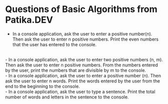 # Questions of Basic Algorithms from Patika.DEV

- In a console application, ask the user to enter a positive number(n). Then ask the user to enter n positive numbers. Print the even numbers that the user has entered to the console.
<br>
- In a console application, ask the user to enter two positive numbers (n, m). Then ask the user to enter n positive numbers. From the numbers entered by the user, print the numbers that are divisible by m to the console.
<br>
- In a console application, ask the user to enter a positive number (n). Then ask the user to enter n words. Print the words entered by the user from the end to the beginning to the console.
<br>
- In a console application, ask the user to type a sentence. Print the total number of words and letters in the sentence to the console.
